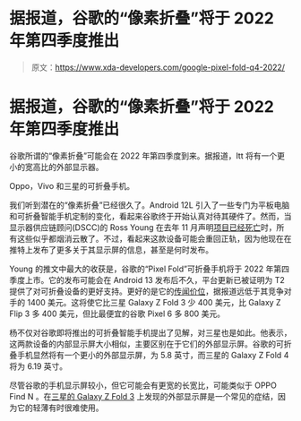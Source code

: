# 据报道，谷歌的“像素折叠”将于 2022 年第四季度推出

> 原文：<https://www.xda-developers.com/google-pixel-fold-q4-2022/>

# 据报道，谷歌的“像素折叠”将于 2022 年第四季度推出

谷歌所谓的“像素折叠”可能会在 2022 年第四季度到来。据报道，Itt 将有一个更小的宽高比的外部显示器。

Oppo，Vivo 和三星的可折叠手机。

我们听到潜在的“像素折叠”已经很久了。Android 12L 引入了一些专门为平板电脑和可折叠智能手机定制的变化，看起来谷歌终于开始认真对待其硬件了。然而，当显示器供应链顾问(DSCC)的 Ross Young 在去年 11 月声明[项目已经死亡](https://www.xda-developers.com/google-pixel-fold-reportedly-canceled/)时，所有这些似乎都烟消云散了。不过，看起来这款设备可能会重回正轨，因为他现在在推特上发布了更多关于其显示屏的信息，甚至是何时发布。

Young 的推文中最大的收获是，谷歌的“Pixel Fold”可折叠手机将于 2022 年第四季度上市。它的发布可能会在 Android 13 发布后不久，平台更新已被证明为 T2 提供了对可折叠设备的更好支持。更好的是它的[传闻价位](https://www.xda-developers.com/google-foldable-phone-price/)，据报道远低于其竞争对手的 1400 美元。这将使它比三星 Galaxy Z Fold 3 少 400 美元，比 Galaxy Z Flip 3 多 400 美元，但比最便宜的谷歌 Pixel 6 多 800 美元。

杨不仅对谷歌即将推出的可折叠智能手机提出了见解，对三星也是如此。他表示，这两款设备的内部显示屏大小相似，主要区别在于它们的外部显示屏。谷歌的可折叠手机显然将有一个更小的外部显示屏，为 5.8 英寸，而三星的 Galaxy Z Fold 4 将为 6.19 英寸。

尽管谷歌的手机显示屏较小，但它可能会有更宽的长宽比，可能类似于 OPPO Find N 。在[三星的 Galaxy Z Fold 3](https://www.xda-developers.com/samsung-galaxy-z-fold-3/) 上发现的外部显示屏是一个常见的症结，因为它的轻薄有时很难使用。